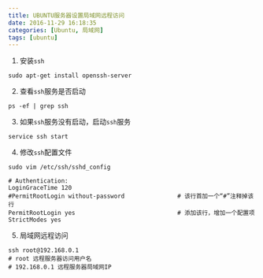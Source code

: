 ```yaml
---
title: UBUNTU服务器设置局域网远程访问
date: 2016-11-29 16:18:35
categories: [Ubuntu, 局域网]
tags: [ubuntu]
---
```


1. 安装``ssh``
```
sudo apt-get install openssh-server
```

2. 查看``ssh``服务是否启动
```
ps -ef | grep ssh
```

<!--more-->

3. 如果``ssh``服务没有启动，启动``ssh``服务
```
service ssh start
```

4. 修改``ssh``配置文件
```
sudo vim /etc/ssh/sshd_config
```

``` shell
# Authentication:
LoginGraceTime 120
#PermitRootLogin without-password               # 该行首加一个“#”注释掉该行
PermitRootLogin yes                             # 添加该行，增加一个配置项
StrictModes yes
```

5. 局域网远程访问
``` shell
ssh root@192.168.0.1
# root 远程服务器访问用户名
# 192.168.0.1 远程服务器局域网IP
```
